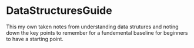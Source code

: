 # DataStructuresGuide

This my own taken notes from understanding data strutures and noting down the key points to remember for a fundemental baseline for beginners to have a starting point. 
